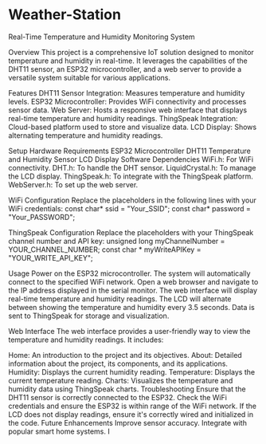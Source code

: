 # Weather-Station

Real-Time Temperature and Humidity Monitoring System

Overview
This project is a comprehensive IoT solution designed to monitor temperature and humidity in real-time. It leverages the capabilities of the DHT11 sensor, 
an ESP32 microcontroller, and a web server to provide a versatile system suitable for various applications.

Features
DHT11 Sensor Integration: Measures temperature and humidity levels.
ESP32 Microcontroller: Provides WiFi connectivity and processes sensor data.
Web Server: Hosts a responsive web interface that displays real-time temperature and humidity readings.
ThingSpeak Integration: Cloud-based platform used to store and visualize data.
LCD Display: Shows alternating temperature and humidity readings.


Setup
Hardware Requirements
ESP32 Microcontroller
DHT11 Temperature and Humidity Sensor
LCD Display
Software Dependencies
WiFi.h: For WiFi connectivity.
DHT.h: To handle the DHT sensor.
LiquidCrystal.h: To manage the LCD display.
ThingSpeak.h: To integrate with the ThingSpeak platform.
WebServer.h: To set up the web server.

WiFi Configuration
Replace the placeholders in the following lines with your WiFi credentials:
const char* ssid = "Your_SSID";
const char* password = "Your_PASSWORD";

ThingSpeak Configuration
Replace the placeholders with your ThingSpeak channel number and API key:
unsigned long myChannelNumber = YOUR_CHANNEL_NUMBER;
const char * myWriteAPIKey = "YOUR_WRITE_API_KEY";

Usage
Power on the ESP32 microcontroller.
The system will automatically connect to the specified WiFi network.
Open a web browser and navigate to the IP address displayed in the serial monitor.
The web interface will display real-time temperature and humidity readings.
The LCD will alternate between showing the temperature and humidity every 3.5 seconds.
Data is sent to ThingSpeak for storage and visualization.

Web Interface
The web interface provides a user-friendly way to view the temperature and humidity readings. It includes:

Home: An introduction to the project and its objectives.
About: Detailed information about the project, its components, and its applications.
Humidity: Displays the current humidity reading.
Temperature: Displays the current temperature reading.
Charts: Visualizes the temperature and humidity data using ThingSpeak charts.
Troubleshooting
Ensure that the DHT11 sensor is correctly connected to the ESP32.
Check the WiFi credentials and ensure the ESP32 is within range of the WiFi network.
If the LCD does not display readings, ensure it's correctly wired and initialized in the code.
Future Enhancements
Improve sensor accuracy.
Integrate with popular smart home systems.
I
